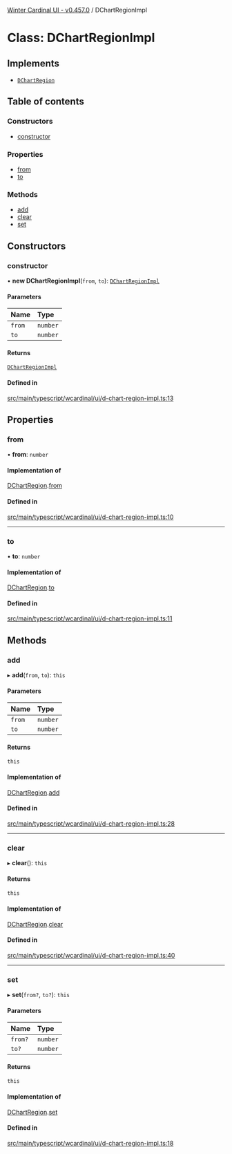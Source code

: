 [Winter Cardinal UI - v0.457.0](../index.md) / DChartRegionImpl

# Class: DChartRegionImpl

## Implements

- [`DChartRegion`](../interfaces/DChartRegion.md)

## Table of contents

### Constructors

- [constructor](DChartRegionImpl.md#constructor)

### Properties

- [from](DChartRegionImpl.md#from)
- [to](DChartRegionImpl.md#to)

### Methods

- [add](DChartRegionImpl.md#add)
- [clear](DChartRegionImpl.md#clear)
- [set](DChartRegionImpl.md#set)

## Constructors

### constructor

• **new DChartRegionImpl**(`from`, `to`): [`DChartRegionImpl`](DChartRegionImpl.md)

#### Parameters

| Name | Type |
| :------ | :------ |
| `from` | `number` |
| `to` | `number` |

#### Returns

[`DChartRegionImpl`](DChartRegionImpl.md)

#### Defined in

[src/main/typescript/wcardinal/ui/d-chart-region-impl.ts:13](https://github.com/winter-cardinal/winter-cardinal-ui/blob/v0.457.0/src/main/typescript/wcardinal/ui/d-chart-region-impl.ts#L13)

## Properties

### from

• **from**: `number`

#### Implementation of

[DChartRegion](../interfaces/DChartRegion.md).[from](../interfaces/DChartRegion.md#from)

#### Defined in

[src/main/typescript/wcardinal/ui/d-chart-region-impl.ts:10](https://github.com/winter-cardinal/winter-cardinal-ui/blob/v0.457.0/src/main/typescript/wcardinal/ui/d-chart-region-impl.ts#L10)

___

### to

• **to**: `number`

#### Implementation of

[DChartRegion](../interfaces/DChartRegion.md).[to](../interfaces/DChartRegion.md#to)

#### Defined in

[src/main/typescript/wcardinal/ui/d-chart-region-impl.ts:11](https://github.com/winter-cardinal/winter-cardinal-ui/blob/v0.457.0/src/main/typescript/wcardinal/ui/d-chart-region-impl.ts#L11)

## Methods

### add

▸ **add**(`from`, `to`): `this`

#### Parameters

| Name | Type |
| :------ | :------ |
| `from` | `number` |
| `to` | `number` |

#### Returns

`this`

#### Implementation of

[DChartRegion](../interfaces/DChartRegion.md).[add](../interfaces/DChartRegion.md#add)

#### Defined in

[src/main/typescript/wcardinal/ui/d-chart-region-impl.ts:28](https://github.com/winter-cardinal/winter-cardinal-ui/blob/v0.457.0/src/main/typescript/wcardinal/ui/d-chart-region-impl.ts#L28)

___

### clear

▸ **clear**(): `this`

#### Returns

`this`

#### Implementation of

[DChartRegion](../interfaces/DChartRegion.md).[clear](../interfaces/DChartRegion.md#clear)

#### Defined in

[src/main/typescript/wcardinal/ui/d-chart-region-impl.ts:40](https://github.com/winter-cardinal/winter-cardinal-ui/blob/v0.457.0/src/main/typescript/wcardinal/ui/d-chart-region-impl.ts#L40)

___

### set

▸ **set**(`from?`, `to?`): `this`

#### Parameters

| Name | Type |
| :------ | :------ |
| `from?` | `number` |
| `to?` | `number` |

#### Returns

`this`

#### Implementation of

[DChartRegion](../interfaces/DChartRegion.md).[set](../interfaces/DChartRegion.md#set)

#### Defined in

[src/main/typescript/wcardinal/ui/d-chart-region-impl.ts:18](https://github.com/winter-cardinal/winter-cardinal-ui/blob/v0.457.0/src/main/typescript/wcardinal/ui/d-chart-region-impl.ts#L18)

